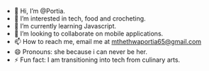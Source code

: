 - 👋 Hi, I’m @Portia.
- 👀 I’m interested in tech, food and crocheting.
- 🌱 I’m currently learning Javascript.
- 💞️ I’m looking to collaborate on mobile applications.
- 📫 How to reach me, email me at mthethwaportia65@gmail.com
- 😄 Pronouns: she because i can never be her.
- ⚡ Fun fact: I am transitioning into tech from culinary arts.

<!---
Portia165/Portia165 is a ✨ special ✨ repository because its `README.md` (this file) appears on your GitHub profile.
You can click the Preview link to take a look at your changes.
--->
